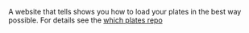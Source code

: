 A website that tells shows you how to load your plates in the best way possible. 
For details see the [which plates repo](https://github.com/drewverlee/which_plates)
